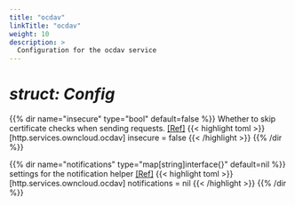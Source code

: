 ```yaml
---
title: "ocdav"
linkTitle: "ocdav"
weight: 10
description: >
  Configuration for the ocdav service
---
```


# _struct: Config_

{{% dir name="insecure" type="bool" default=false %}}
Whether to skip certificate checks when sending requests. [[Ref]](https://github.com/cs3org/reva/tree/master/internal/http/services/owncloud/ocdav/ocdav.go#L113)
{{< highlight toml >}}
[http.services.owncloud.ocdav]
insecure = false
{{< /highlight >}}
{{% /dir %}}

{{% dir name="notifications" type="map[string]interface{}" default=nil %}}
 settings for the notification helper [[Ref]](https://github.com/cs3org/reva/tree/master/internal/http/services/owncloud/ocdav/ocdav.go#L126)
{{< highlight toml >}}
[http.services.owncloud.ocdav]
notifications = nil
{{< /highlight >}}
{{% /dir %}}

